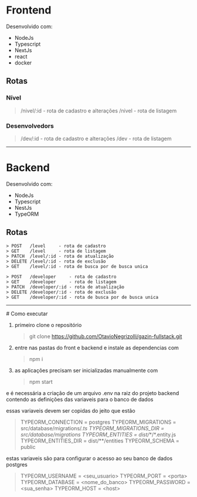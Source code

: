 # Frontend
Desenvolvido com:
- NodeJs
- Typescript
- NextJs
- react
- docker
## Rotas
### Nível
> /nivel/:id - rota de cadastro e alterações
> /nivel     - rota de listagem

### Desenvolvedors
> /dev/:id - rota de cadastro e alterações
> /dev     - rota de listagem

<hr>

# Backend
Desenvolvido com:
- NodeJs
- Typescript
- NestJs
- TypeORM

## Rotas
    > POST   /level     - rota de cadastro
    > GET    /level     - rota de listagem
    > PATCH  /level/:id - rota de atualização
    > DELETE /level/:id - rota de exclusão
    > GET    /level/:id - rota de busca por de busca unica

    > POST   /developer     - rota de cadastro
    > GET    /developer     - rota de listagem
    > PATCH  /developer/:id - rota de atualização
    > DELETE /developer/:id - rota de exclusão
    > GET    /developer/:id - rota de busca por de busca unica

<hr>
# Como executar

1. primeiro clone o repositório
    > git clone https://github.com/OtavioNegrizolli/gazin-fullstack.git

2. entre nas pastas do front e backend e instale as dependencias com
    > npm i

3. as aplicações precisam ser inicializadas manualmente com
    > npm start

e é necessária a criação de um arquivo .env na raiz do projeto backend contendo as definições das variaveis para o banco de dados

essas variaveis devem ser copidas do jeito que estão
> TYPEORM_CONNECTION = postgres
> TYPEORM_MIGRATIONS = src/database/migrations/*.ts
> TYPEORM_MIGRATIONS_DIR = src/database/migrations
> TYPEORM_ENTITIES = dist\/*\*/\*.entity.js
> TYPEORM_ENTITIES_DIR = dist/**/entities
> TYPEORM_SCHEMA = public

estas variaveis são para configurar o acesso ao seu banco de dados postgres
> TYPEORM_USERNAME = \<seu_usuario\>
> TYPEORM_PORT = \<porta\>
> TYPEORM_DATABASE = \<nome_do_banco\>
> TYPEORM_PASSWORD = \<sua_senha\>
> TYPEORM_HOST = \<host\>
